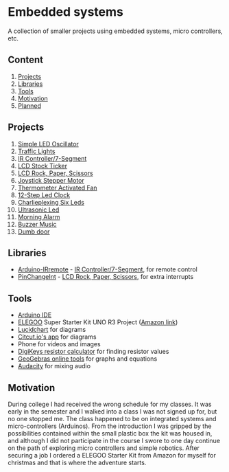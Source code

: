 # Embedded systems
 
A collection of smaller projects using embedded systems, micro controllers, etc.

## Content

1. [Projects](#project)
1. [Libraries](#libraries)
1. [Tools](#tools)
1. [Motivation](#motivation)
1. [Planned](#planned)

## Projects

1. [Simple LED Oscillator](./projects/simple-led-oscillator/simple-led-oscillator.md)
1. [Traffic Lights](./projects/traffic-lights/traffic-lights.md)
1. [IR Controller/7-Segment](./projects/ir-controller-seven-segment/ir-controller-seven-segment.md)
1. [LCD Stock Ticker](./projects/stock-ticker/stock-ticker.md)
1. [LCD Rock, Paper, Scissors](./projects/rock-paper-scissors/rock-paper-scissors.md)
1. [Joystick Stepper Motor](./projects/joystick-stepper-motor/joystick-stepper-motor.md)
1. [Thermometer Activated Fan](./projects/thermometer-activated-fan/thermometer-activated-fan.md)
1. [12-Step Led Clock](./projects/12-step-led-clock/12-step-led-clock.md)
1. [Charlieplexing Six Leds](./projects/charlieplexing-six-leds/charlieplexing-six-leds.md)
1. [Ultrasonic Led](./projects/ultrasonic-led/ultrasonic-led.md)
1. [Morning Alarm](./projects/morning-alarm/morning-alarm.md)
1. [Buzzer Music](./projects/buzzer-music/buzzer-music.md)
1. [Dumb door](./projects/dumb-door/dumb-door.md)

## Libraries

- [Arduino-IRremote](https://github.com/z3t0/Arduino-IRremote) - [IR Controller/7-Segment](./projects/ir-controller-seven-segment/ir-controller-seven-segment.md), for remote control
- [PinChangeInt](https://github.com/GreyGnome/PinChangeInt) - [LCD Rock, Paper, Scissors](./projects/rock-paper-scissors/rock-paper-scissors.md), for extra interrupts

## Tools

- [Arduino IDE](https://www.arduino.cc/en/Main/Software)
- [ELEGOO](https://www.elegoo.com) Super Starter Kit UNO R3 Project ([Amazon link](https://www.amazon.com/ELEGOO-Project-Tutorial-Controller-Projects/dp/B01D8KOZF4))
- [Lucidchart](https://www.lucidchart.com) for diagrams
- [Citcut.io's app](https://www.circuito.io/app) for diagrams
- Phone for videos and images
- [DigiKeys resistor calculator](https://www.digikey.com/en/resources/conversion-calculators/conversion-calculator-resistor-color-code-4-band) for finding resistor values
- [GeoGebras online tools](https://www.geogebra.org/download) for graphs and equations
- [Audacity](https://www.audacityteam.org/download/) for mixing audio

## Motivation

During college I had received the wrong schedule for my classes. It was early in the semester and I walked into a class I was not signed up for, but no one stopped me. The class happened to be on integrated systems and micro-controllers (Arduinos). From the introduction I was gripped by the possibilities contained within the small plastic box the kit was housed in, and although I did not participate in the course I swore to one day continue on the path of exploring micro controllers and simple robotics. After securing a job I ordered a ELEGOO Starter Kit from Amazon for myself for christmas and that is where the adventure starts.
